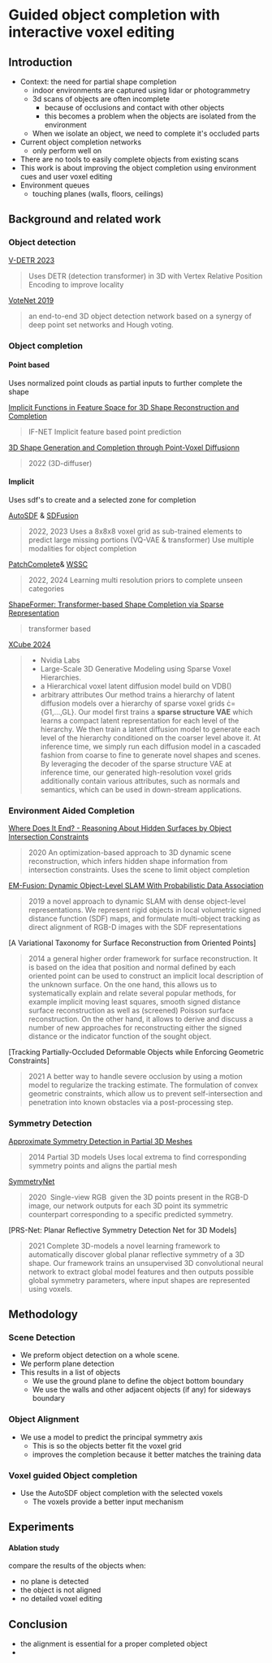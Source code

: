 # Guided object completion with interactive voxel editing

## Introduction

- Context: the need for partial shape completion
	 - indoor environments are captured using lidar or photogrammetry
	 - 3d scans of objects are often incomplete
		 - because of occlusions and contact with other objects
		 - this becomes a problem when the objects are isolated from the environment
	 - When we isolate an object, we need to complete it's occluded parts
- Current object completion networks
	- only perform well on 
- There are no tools to easily complete objects from existing scans
- This work is about improving the object completion using environment cues and user voxel editing
- Environment queues
	- touching planes (walls, floors, ceilings)

## Background and related work

### Object detection

[V-DETR 2023](https://github.com/V-DETR/V-DETR)
> Uses DETR (detection transformer) in 3D with Vertex Relative Position Encoding to improve locality

[VoteNet 2019](https://github.com/facebookresearch/votenet)
> an end-to-end 3D object detection network based on a synergy of deep point set networks and Hough voting.
### Object completion

#### Point based
Uses normalized point clouds as partial inputs to further complete the shape

[Implicit Functions in Feature Space for 3D Shape Reconstruction and Completion](https://github.com/jchibane/if-net)
> IF-NET Implicit feature based point prediction

[3D Shape Generation and Completion through Point-Voxel Diffusionn](https://github.com/alexzhou907/PVD) 
> 2022 (3D-diffuser)

#### Implicit
Uses sdf's to create and a selected zone for completion

[AutoSDF](https://github.com/yccyenchicheng/AutoSDF) & [SDFusion](https://yccyenchicheng.github.io/SDFusion/)
> 2022, 2023
> Uses a 8x8x8 voxel grid as sub-trained elements to predict large missing portions
> (VQ-VAE & transformer)
> Use multiple modalities for object completion

[PatchComplete](https://github.com/yuchenrao/PatchComplete)& [WSSC](https://github.com/ltwu6/WSSC)
> 2022, 2024
> Learning multi resolution priors to complete unseen categories

[ShapeFormer: Transformer-based Shape Completion via Sparse Representation](https://github.com/qheldiv/shapeformer)
> transformer based 

[XCube 2024](https://research.nvidia.com/labs/toronto-ai/xcube/)
> - Nvidia Labs
> - Large-Scale 3D Generative Modeling using Sparse Voxel Hierarchies.
> - a Hierarchical voxel latent diffusion model build on VDB()
> - arbitrary attributes
> Our method trains a hierarchy of latent diffusion models over a hierarchy of sparse voxel grids ={G1,...,GL}. Our model first trains a **sparse structure VAE** which learns a compact latent representation for each level of the hierarchy. We then train a latent diffusion model to generate each level of the hierarchy conditioned on the coarser level above it. At inference time, we simply run each diffusion model in a cascaded fashion from coarse to fine to generate novel shapes and scenes. By leveraging the decoder of the sparse structure VAE at inference time, our generated high-resolution voxel grids additionally contain various attributes, such as normals and semantics, which can be used in down-stream applications.
### Environment Aided Completion

[Where Does It End? - Reasoning About Hidden Surfaces by Object Intersection Constraints](https://cosection.is.tue.mpg.de/)
> 2020
> An optimization-based approach to 3D dynamic scene reconstruction, which infers hidden shape information from intersection constraints.
> Uses the scene to limit object completion

[EM-Fusion: Dynamic Object-Level SLAM With Probabilistic Data Association](https://emfusion.is.tue.mpg.de/)
> 2019
> a novel approach to dynamic SLAM with dense object-level representations. We represent rigid objects in local volumetric signed distance function (SDF) maps, and formulate multi-object tracking as direct alignment of RGB-D images with the SDF representations

[A Variational Taxonomy for Surface Reconstruction from Oriented Points]
> 2014
> a general higher order framework for surface reconstruction. It is based on the idea that position and normal defined by each oriented point can be used to construct an implicit local description of the unknown surface. On the one hand, this allows us to systematically explain and relate several popular methods, for example implicit moving least squares, smooth signed distance surface reconstruction as well as (screened) Poisson surface reconstruction. On the other hand, it allows to derive and discuss a number of new approaches for reconstructing either the signed distance or the indicator function of the sought object.

[Tracking Partially-Occluded Deformable Objects while Enforcing Geometric Constraints]
> 2021
> A better way to handle severe occlusion by using a motion model to regularize the tracking estimate. 
> The formulation of convex geometric constraints, which allow us to prevent self-intersection and penetration into known obstacles via a post-processing step.
### Symmetry Detection

[Approximate Symmetry Detection in Partial 3D Meshes](https://github.com/victorvianna/symmetry-detection)
> 2014
> Partial 3D models
> Uses local extrema to find corresponding symmetry points and aligns the partial mesh

[SymmetryNet](https://github.com/GodZarathustra/SymmetryNet)
> 2020
>  Single-view RGB
>  given the 3D points present in the RGB-D image, our network outputs for each 3D point its symmetric counterpart corresponding to a specific predicted symmetry.

[PRS-Net: Planar Reflective Symmetry Detection Net for 3D Models]
> 2021
> Complete 3D-models
> a novel learning framework to automatically discover global planar reflective symmetry of a 3D shape. Our framework trains an unsupervised 3D convolutional neural network to extract global model features and then outputs possible global symmetry parameters, where input shapes are represented using voxels.
## Methodology

### Scene Detection

- We preform object detection on a whole scene.
- We perform plane detection
- This results in a list of objects
	- We use the ground plane to define the object bottom boundary
	- We use the walls and other adjacent objects (if any) for sideways boundary
### Object Alignment

- We use a model to predict the principal symmetry axis
	- This is so the objects better fit the voxel grid
	- improves the completion because it better matches the training data
### Voxel guided Object completion

- Use the AutoSDF object completion with the selected voxels
	- The voxels provide a better input mechanism

## Experiments

#### Ablation study
compare the results of the objects when:
- no plane is detected
- the object is not aligned
- no detailed voxel editing

## Conclusion
- the alignment is essential for a proper completed object
- 